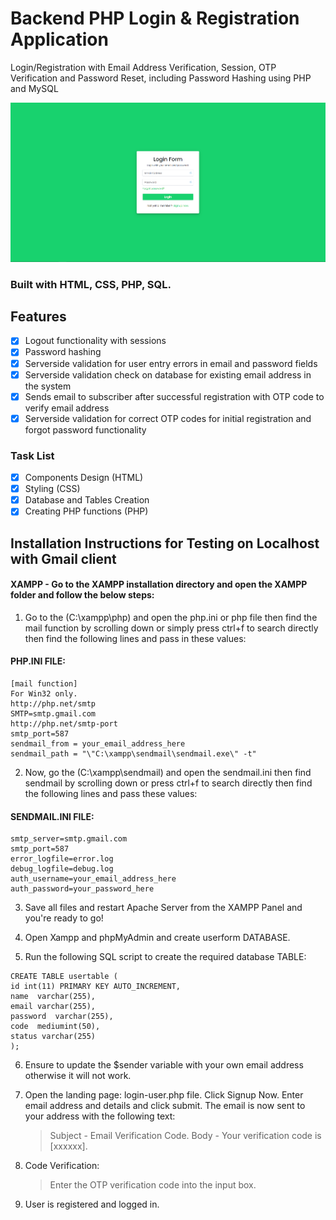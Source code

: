# Backend PHP Login & Registration Application

Login/Registration with Email Address Verification, Session, OTP Verification and Password Reset, including Password Hashing using PHP and MySQL

<img src="img/Capture.PNG" width="auto" title="Backend PHP Login & Registration Application"/>

### Built with HTML, CSS, PHP, SQL.

## Features

- [x] Logout functionality with sessions
- [x] Password hashing
- [x] Serverside validation for user entry errors in email and password fields
- [x] Serverside validation check on database for existing email address in the system
- [x] Sends email to subscriber after successful registration with OTP code to verify email address
- [x] Serverside validation for correct OTP codes for initial registration and forgot password functionality

### Task List

- [x] Components Design (HTML)
- [x] Styling (CSS)
- [x] Database and Tables Creation
- [x] Creating PHP functions (PHP)

## Installation Instructions for Testing on Localhost with Gmail client

#### XAMPP - Go to the XAMPP installation directory and open the XAMPP folder and follow the below steps:

1. Go to the (C:\xampp\php) and open the php.ini or php file then find the mail function by scrolling down or simply press ctrl+f to search directly then find the following lines and pass in these values:

#### PHP.INI FILE:

```
[mail function]
For Win32 only.
http://php.net/smtp
SMTP=smtp.gmail.com
http://php.net/smtp-port
smtp_port=587
sendmail_from = your_email_address_here
sendmail_path = "\"C:\xampp\sendmail\sendmail.exe\" -t"
```

2. Now, go the (C:\xampp\sendmail) and open the sendmail.ini then find sendmail by scrolling down or press ctrl+f to search directly then find the following lines and pass these values:

#### SENDMAIL.INI FILE:

```
smtp_server=smtp.gmail.com
smtp_port=587
error_logfile=error.log
debug_logfile=debug.log
auth_username=your_email_address_here
auth_password=your_password_here
```

3. Save all files and restart Apache Server from the XAMPP Panel and you're ready to go!

4. Open Xampp and phpMyAdmin and create userform DATABASE.

5. Run the following SQL script to create the required database TABLE:

```
CREATE TABLE usertable (
id int(11) PRIMARY KEY AUTO_INCREMENT,
name  varchar(255),
email varchar(255),
password  varchar(255),
code  mediumint(50),
status varchar(255)
);
```

6. Ensure to update the $sender variable with your own email address otherwise it will not work.

7. Open the landing page: login-user.php file. Click Signup Now. Enter email address and details and click submit. The email is now sent to your address with the following text:

   > Subject - Email Verification Code.
   > Body - Your verification code is [xxxxxx].

8. Code Verification:

   > Enter the OTP verification code into the input box.

9. User is registered and logged in.
